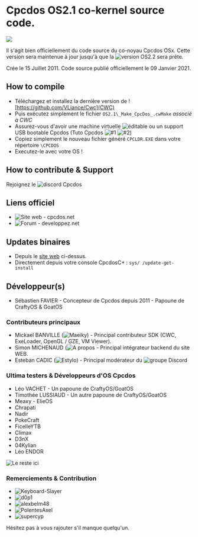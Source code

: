 # Cpcdos OS2.1 co-kernel source code.

![](https://cpcdos.net/user/themes/cpcdos/images/logo.png)

Il s'agit bien officiellement du code source du co-noyau Cpcdos OSx.
Cette version sera maintenue à jour jusqu'à que la ![version OS2.2](https://github.com/SPinti-Software/CpcdosOS2.2) sera prête.

Crée le 15 Juillet 2011.
Code source publié officiellement le 09 Janvier 2021.

## How to compile
 - Téléchargez et installez la dernière version de ![https://github.com/VLiance/Cwc](CWC)
 - Puis exécutez simplement le fichier `OS2.1\_Make_CpcDos_.cwMake` _associé à CWC_
 - Assurez-vous d'avoir une machine virtuelle ![éditable](https://github.com/VLiance/VW_Viewer) ou un support USB bootable Cpcdos (Tuto Cpcdos ![#1](https://www.youtube.com/user/cpcdososx) ![#2](https://www.youtube.com/channel/UCkFCPxJF7ZzmWxW4i5WavCA/videos))
 - Copiez simplement le nouveau fichier généré `CPCLDR.EXE` dans votre répertoire `\CPCDOS`
 - Executez-le avec votre OS !
 
## How to contribute & Support
Rejoignez le ![discord Cpcdos](https://discord.com/invite/3Qm8xDp)

## Liens officiel
- ![Site web - cpcdos.net](https://cpcdos.net)
- ![Forum - developpez.net](www.developpez.net/forums/f2044/systemes/autres-systemes/cpcdos/)

## Updates binaires
- Depuis le [site web](https://cpcdos.net) ci-dessus.
- Directement depuis votre console CpcdosC+ : `sys/ /update-get-install`

## Développeur(s)
 - Sébastien FAVIER - Concepteur de Cpcdos depuis 2011 - Papoune de CraftyOS & GoatOS
 
### Contributeurs principaux
 - Mickael BANVILLE (![Maeiky](https://github.com/Maeiky)) - Principal contributeur SDK (CWC, ExeLoader, OpenGL / GZE, VM Viewer).
 - Simon MICHENAUD (![A propos](https://www.simon-micheneau.fr/about) - Principal intégrateur backend du site WEB.
 - Esteban CADIC (![Estylo](https://systeme.developpez.com/actu/97935/Apprendre-a-integrer-Cpcdos-Raspberry-Pi-Arduino-une-proposition-de-Estylos/)) - Principal modérateur du ![groupe Discord](https://discord.com/invite/3Qm8xDp)

### Ultima testers & Développeurs d'OS Cpcdos
 - Léo VACHET - Un papoune de CraftyOS/GoatOS
 - Timothée LUSSIAUD - Un autre papoune de CraftyOS/GoatOS
 - Meaxy - ElieOS
 - Chrapati
 - Nadir
 - PokeCraft
 - FicelleYTB
 - Climax
 - D3nX
 - 04Kylian
 - Léo ENDOR

![Le reste ici](https://cpcdos.net/fr/contributors)

### Remerciements & Contribution
 - ![Keyboard-Slayer](https://github.com/Keyboard-Slayer)
 - ![d0p1](https://github.com/d0p1s4m4)
 - ![alexbelm48](https://github.com/alexbelm48)
 - ![PolentesAxel](https://github.com/PolentesAxel)
 - ![supercyp](https://github.com/Supercip971)
 
 Hésitez pas à vous rajouter s'il manque quelqu'un.

 
